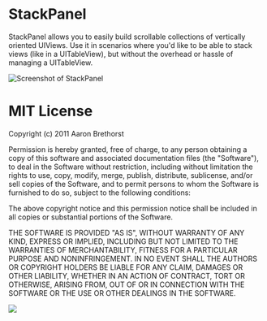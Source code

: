 StackPanel
====

StackPanel allows you to easily build scrollable collections of vertically oriented UIViews. Use it in scenarios where you'd like to be able to stack views (like in a UITableView), but without the overhead or hassle of managing a UITableView. 

![Screenshot of StackPanel](https://github.com/aaronbrethorst/StackPanel/raw/master/stackpanel.png)

MIT License
====

Copyright (c) 2011 Aaron Brethorst

Permission is hereby granted, free of charge, to any person obtaining a copy
of this software and associated documentation files (the "Software"), to deal
in the Software without restriction, including without limitation the rights
to use, copy, modify, merge, publish, distribute, sublicense, and/or sell
copies of the Software, and to permit persons to whom the Software is
furnished to do so, subject to the following conditions:

The above copyright notice and this permission notice shall be included in
all copies or substantial portions of the Software.

THE SOFTWARE IS PROVIDED "AS IS", WITHOUT WARRANTY OF ANY KIND, EXPRESS OR
IMPLIED, INCLUDING BUT NOT LIMITED TO THE WARRANTIES OF MERCHANTABILITY,
FITNESS FOR A PARTICULAR PURPOSE AND NONINFRINGEMENT. IN NO EVENT SHALL THE
AUTHORS OR COPYRIGHT HOLDERS BE LIABLE FOR ANY CLAIM, DAMAGES OR OTHER
LIABILITY, WHETHER IN AN ACTION OF CONTRACT, TORT OR OTHERWISE, ARISING FROM,
OUT OF OR IN CONNECTION WITH THE SOFTWARE OR THE USE OR OTHER DEALINGS IN
THE SOFTWARE.

![](http://www.cocoacontrols.com/analytics/aaronbrethorst/stackpanel.png)